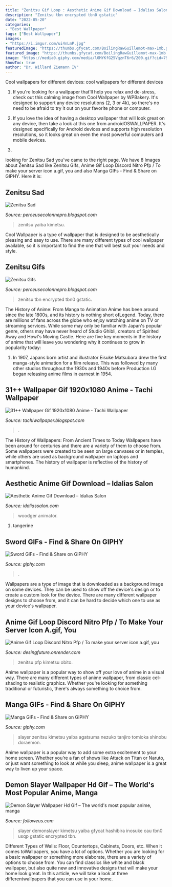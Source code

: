 ```yaml
---
title: "Zenitsu Gif Loop : Aesthetic Anime Gif Download – Idalias Salon"
description: "Zenitsu tbn encrypted tbn0 gstatic"
date: "2022-05-20"
categories:
- "Best Wallpaper"
tags: ["Best Wallpaper"]
images:
- "https://i.imgur.com/ui4nLmP.jpg"
featuredImage: "https://thumbs.gfycat.com/BoilingRawGuillemot-max-1mb.gif"
featured_image: "https://thumbs.gfycat.com/BoilingRawGuillemot-max-1mb.gif"
image: "https://media0.giphy.com/media/l0MYKfG25VqznT6r6/200.gif?cid=790b7611pyf83xfw6g6nalii31h6smuy9x4re634l5quicv3&amp;rid=200.gif&amp;ct=g"
ShowToc: true
author: "Dr. Willard Ziemann IV"
---
```



Cool wallpapers for different devices:
cool wallpapers for different devices 

1. If you're looking for a wallpaper that'll help you relax and de-stress, check out this calming image from Cool Wallpaper by WPBakery. It's designed to support any device resolutions (2, 3 or 4k), so there's no need to be afraid to try it out on your favorite phone or computer.

2. If you love the idea of having a desktop wallpaper that will look great on any device, then take a look at this one from androidOSWALLPAPER. It's designed specifically for Android devices and supports high resolution resolutions, so it looks great on even the most powerful computers and mobile devices.

3.

	

		
looking for Zenitsu Sad you've came to the right page. We have 8 Images about Zenitsu Sad like Zenitsu Gifs, Anime Gif Loop Discord Nitro Pfp / To make your server icon a.gif, you and also Manga GIFs - Find &amp; Share on GIPHY. Here it is:
		
    
## Zenitsu Sad

<img loading=lazy src="https://i.imgur.com/ui4nLmP.jpg" onerror="this.onerror=null;this.src='https://tse4.mm.bing.net/th?id=OIP.GvciuVdUyFRH-3W8yMrWOgHaEK&amp;pid=15.1';" alt="Zenitsu Sad">

_Source: perceusecolonnepro.blogspot.com_

>zenitsu yaiba kimetsu. 

	

Cool Wallpaper is a type of wallpaper that is designed to be aesthetically pleasing and easy to use. There are many different types of cool wallpaper available, so it is important to find the one that will best suit your needs and style.

    
## Zenitsu Gifs

<img loading=lazy src="https://lh5.googleusercontent.com/proxy/MBT6m6c8alS5RbJvJSsB2huTaQEtXtZmzbN3RMtbAwK3Bv1fYSUr9XASaNKZkw9j52YzdXDJKc7509La_XP30Zz7TylH3b0=s0-d" onerror="this.onerror=null;this.src='https://tse2.mm.bing.net/th?id=OIP.haes8WNCwRMU0HRBpKCTGAAAAA&amp;pid=15.1';" alt="Zenitsu Gifs">

_Source: perceusecolonnepro.blogspot.com_

>zenitsu tbn encrypted tbn0 gstatic. 

	

The History of Anime: From Manga to Animation
Anime has been around since the late 1800s, and its history is nothing short ofLegend. Today, there are millions of fans across the globe who enjoy watching anime on TV or streaming services. While some may only be familiar with Japan's popular genre, others may have never heard of Studio Ghibli, creators of Spirited Away and Howl's Moving Castle. Here are five key moments in the history of anime that will leave you wondering why it continues to grow in popularity today:
1) In 1907, Japans born artist and illustrator Eisuke Matsubara drew the first manga-style animation for a film release. This was followed by many other studios throughout the 1930s and 1940s before Production I.G began releasing anime films in earnest in 1954.

    
## 31++ Wallpaper Gif 1920x1080 Anime - Tachi Wallpaper

<img loading=lazy src="https://cdn.wallpapersafari.com/84/1/JMcmXE.gif" onerror="this.onerror=null;this.src='https://tse1.mm.bing.net/th?id=OIP.rGjp7eW4TYO_Fy-lGPA0YQHaEK&amp;pid=15.1';" alt="31++ Wallpaper Gif 1920x1080 Anime - Tachi Wallpaper">

_Source: tachiwallpaper.blogspot.com_

>. 

	

The History of Wallpapers: From Ancient Times to Today
Wallpapers have been around for centuries and there are a variety of them to choose from. Some wallpapers were created to be seen on large canvases or in temples, while others are used as background wallpaper on laptops and smartphones. The history of wallpaper is reflective of the history of humankind.

    
## Aesthetic Anime Gif Download – Idalias Salon

<img loading=lazy src="https://i.pinimg.com/originals/fa/8d/a4/fa8da4306a7c7751547698c6323d3f0d.gif" onerror="this.onerror=null;this.src='https://tse2.mm.bing.net/th?id=OIP.e0QTRJ2TEcVYGNDfSSKnIAHaHa&amp;pid=15.1';" alt="Aesthetic Anime Gif Download – Idalias Salon">

_Source: idaliassalon.com_

>woodger animator. 

	

1. tangerine 

    
## Sword GIFs - Find &amp; Share On GIPHY

<img loading=lazy src="https://media0.giphy.com/media/l0MYKfG25VqznT6r6/200.gif?cid=790b7611pyf83xfw6g6nalii31h6smuy9x4re634l5quicv3&amp;rid=200.gif&amp;ct=g" onerror="this.onerror=null;this.src='https://tse3.mm.bing.net/th?id=OIP.GF7f7pzeSd_o7QBLGuwpBwAAAA&amp;pid=15.1';" alt="Sword GIFs - Find &amp; Share on GIPHY">

_Source: giphy.com_

>. 

	

Wallpapers are a type of image that is downloaded as a background image on some devices. They can be used to show off the device's design or to create a custom look for the device. There are many different wallpaper designs to choose from, and it can be hard to decide which one to use as your device's wallpaper.

    
## Anime Gif Loop Discord Nitro Pfp / To Make Your Server Icon A.gif, You

<img loading=lazy src="https://thumbs.gfycat.com/KaleidoscopicArcticAmericanwarmblood-max-1mb.gif" onerror="this.onerror=null;this.src='https://tse4.mm.bing.net/th?id=OIP.Gw1OjmWqXy93l21QZKDhrAAAAA&amp;pid=15.1';" alt="Anime Gif Loop Discord Nitro Pfp / To make your server icon a.gif, you">

_Source: desingfuture.onrender.com_

>zenitsu pfp kimetsu obito. 

	

Anime wallpaper is a popular way to show off your love of anime in a visual way. There are many different types of anime wallpaper, from classic cel-shading to realistic graphics. Whether you're looking for something traditional or futuristic, there's always something to choice from.

    
## Manga GIFs - Find &amp; Share On GIPHY

<img loading=lazy src="https://media1.giphy.com/media/XZs03WpsSSnPl0PqzJ/200_s.gif?cid=790b761162miou2j9yw0f88rpovooa2vgir3vfxxqjg5hupb&amp;rid=200_s.gif" onerror="this.onerror=null;this.src='https://tse3.mm.bing.net/th?id=OIP.WogIiQS6Qzkn6x8TmWMUEAAAAA&amp;pid=15.1';" alt="Manga GIFs - Find &amp; Share on GIPHY">

_Source: giphy.com_

>slayer zenitsu kimetsu yaiba agatsuma nezuko tanjiro tomioka shinobu doraemon. 

	

Anime wallpaper is a popular way to add some extra excitement to your home screen. Whether you’re a fan of shows like Attack on Titan or Naruto, or just want something to look at while you sleep, anime wallpaper is a great way to liven up your space.

    
## Demon Slayer Wallpaper Hd Gif – The World&#039;s Most Popular Anime, Manga

<img loading=lazy src="https://thumbs.gfycat.com/BoilingRawGuillemot-max-1mb.gif" onerror="this.onerror=null;this.src='https://tse1.mm.bing.net/th?id=OIP.2M3Jb_-_H_VrRakr3UrnLAAAAA&amp;pid=15.1';" alt="Demon Slayer Wallpaper Hd Gif – The world&#039;s most popular anime, manga">

_Source: followeus.com_

>slayer demonslayer kimetsu yaiba gfycat hashibira inosuke cau tbn0 usqp gstatic encrypted tbn. 

	

Different Types of Walls: Floor, Countertops, Cabinets, Doors, etc.
When it comes toWallpapers, you have a lot of options. Whether you are looking for a basic wallpaper or something more elaborate, there are a variety of options to choose from. You can find classics like white and black wallpaper, but also quite new and innovative designs that will make your home look great. In this article, we will take a look at three differentwallpapers that you can use in your home.

